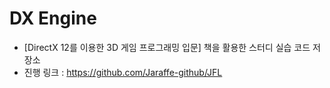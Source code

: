 # DX Engine
- [DirectX 12를 이용한 3D 게임 프로그래밍 입문] 책을 활용한 스터디 실습 코드 저장소
- 진행 링크 : https://github.com/Jaraffe-github/JFL
